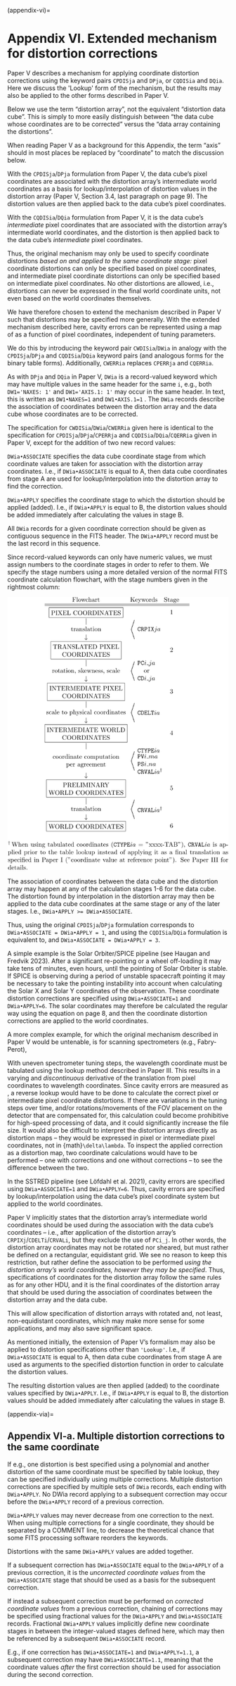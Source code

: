 (appendix-vi)=
# Appendix VI. Extended mechanism for distortion corrections

Paper V describes a mechanism for applying coordinate distortion corrections using the keyword pairs `CPDISja` and `DPja`, or `CQDISia` and `DQia`. Here we discuss the 'Lookup' form of the mechanism, but the results may also be applied to the other forms described in Paper V.

Below we use the term “distortion array”, not the equivalent “distortion data cube”. This is simply to more easily distinguish between “the data cube whose coordinates are to be corrected” versus the “data array containing the distortions”.

When reading Paper V as a background for this Appendix, the term “axis” should in most places be replaced by “coordinate” to match the discussion below.

With the `CPDISja`/`DPja` formulation from Paper V, the data cube’s pixel coordinates are associated with the distortion array’s intermediate world coordinates as a basis for lookup/interpolation of distortion values in the distortion array (Paper V, Section 3.4, last paragraph on page 9). The distortion values are then applied back to the data cube’s pixel coordinates.

With the `CQDISia`/`DQia` formulation from Paper V, it is the data cube’s _intermediate_ pixel coordinates that are associated with the distortion array’s intermediate world coordinates, and the distortion is then applied back to the data cube’s _intermediate_ pixel coordinates.

Thus, the original mechanism may only be used to specify coordinate distortions _based on and applied to the same coordinate stage:_ pixel coordinate distortions can only be specified based on pixel coordinates, and intermediate pixel coordinate distortions can only be specified based on intermediate pixel coordinates. No other distortions are allowed, i.e., distortions can never be expressed in the final world coordinate units, not even based on the world coordinates themselves.

We have therefore chosen to extend the mechanism described in Paper V such that distortions may be specified more generally. With the extended mechanism described here, cavity errors can be represented using a map of as a function of pixel coordinates, independent of tuning parameters.

We do this by introducing the keyword pair `CWDISia`/`DWia` in analogy with the `CPDISja`/`DPja` and `CQDISia`/`DQia` keyword pairs (and analogous forms for the binary table forms). Additionally, `CWERRia` replaces `CPERRja` and `CQERRia`.

As with `DPja` and `DQia` in Paper V, `DWia` is a record-valued keyword which may have multiple values in the same header for the same `i`, e.g., both `DW1='NAXES: 1'` and `DW1='AXIS.1: 1'` may occur in the same header. In text, this is written as `DW1•NAXES=1` and `DW1•AXIS.1=1` . The `DWia` records describe the association of coordinates between the distortion array and the data cube whose coordinates are to be corrected.

The specification for `CWDISia`/`DWia`/`CWERRia` given here is identical to the specification for `CPDISja`/`DPja`/`CPERRja` and `CQDISia`/`DQia`/`CQERRia` given in Paper V, except for the addition of two new record values:

`DWia•ASSOCIATE` specifies the data cube coordinate stage from which coordinate values are taken for association with the distortion array coordinates. I.e., if `DWia•ASSOCIATE` is equal to A, then data cube coordinates from stage A are used for lookup/interpolation into the distortion array to find the correction.

`DWia•APPLY` specifies the coordinate stage to which the distortion should be applied (added). I.e., if `DWia•APPLY` is equal to B, the distortion values should be added immediately after calculating the values in stage B.

All `DWia` records for a given coordinate correction should be given as contiguous sequence in the FITS header. The `DWia•APPLY` record must be the last record in this sequence.

Since record-valued keywords can only have numeric values, we must assign numbers to the coordinate stages in order to refer to them. We specify the stage numbers using a more detailed version of the normal FITS coordinate calculation flowchart, with the stage numbers given in the rightmost column:

<p align="center">
    <img src="../_static/fits_coordinate_calculation_flowchart.svg">
</p>

The association of coordinates between the data cube and the distortion array may happen at any of the calculation stages 1-6 for the data cube. The distortion found by interpolation in the distortion array may then be applied to the data cube coordinates at the same stage or any of the later stages. I.e., `DWia•APPLY >= DWia•ASSOCIATE`.

Thus, using the original `CPDISja`/`DPja` formulation corresponds to `DWia•ASSOCIATE = DWia•APPLY = 1`, and using the `CQDISia`/`DQia` formulation is equivalent to, and `DWia•ASSOCIATE = DWia•APPLY = 3`.

A simple example is the Solar Orbiter/SPICE pipeline (see Haugan and Fredvik 2023). After a significant re-pointing or a wheel off-loading it may take tens of minutes, even hours, until the pointing of Solar Orbiter is stable. If SPICE is observing during a period of unstable spacecraft pointing it may be necessary to take the pointing instability into account when calculating the Solar X and Solar Y coordinates of the observation. These coordinate distortion corrections are specified using `DWia•ASSOCIATE=1` and `DWia•APPLY=6`. The solar coordinates may therefore be calculated the regular way using the equation on page 8, and then the coordinate distortion corrections are applied to the world coordinates.

A more complex example, for which the original mechanism described in Paper V would be untenable, is for scanning spectrometers (e.g., Fabry-Perot),

With uneven spectrometer tuning steps, the wavelength coordinate must be tabulated using the lookup method described in Paper III. This results in a varying and _discontinuous_ derivative of the translation from pixel coordinates to wavelength coordinates. Since cavity errors are measured as , a reverse lookup would have to be done to calculate the correct pixel or intermediate pixel coordinate distortions. If there are variations in the tuning steps over time, and/or rotations/movements of the FOV placement on the detector that are compensated for, this calculation could become prohibitive for high-speed processing of data, and it could significantly increase the file size. It would also be difficult to interpret the distortion arrays directly as distortion maps – they would be expressed in pixel or intermediate pixel coordinates, not in {math}`\delta\lambda`. To inspect the applied correction as a distortion map, two coordinate calculations would have to be performed – one with corrections and one without corrections – to see the difference between the two.

In the SSTRED pipeline (see Löfdahl et al. 2021), cavity errors are specified using `DWia•ASSOCIATE=1` and `DWia•APPLY=6`. Thus, cavity errors are specified by lookup/interpolation using the data cube’s pixel coordinate system but applied to the world coordinates.

Paper V implicitly states that the distortion array’s intermediate world coordinates should be used during the association with the data cube’s coordinates – i.e., after application of the distortion array’s `CRPIXj`/`CDELTi`/`CRVALi`, but they exclude the use of `PCi_j`. In other words, the distortion array coordinates may not be rotated nor sheared, but must rather be defined on a rectangular, equidistant grid. We see no reason to keep this restriction, but rather define the association to be performed _using the distortion array’s world coordinates, however they may be specified_. Thus, specifications of coordinates for the distortion array follow the same rules as for any other HDU, and it is the final coordinates of the distortion array that should be used during the association of coordinates between the distortion array and the data cube.

This will allow specification of distortion arrays with rotated and, not least, non-equidistant coordinates, which may make more sense for some applications, and may also save significant space.

As mentioned initially, the extension of Paper V’s formalism may also be applied to distortion specifications other than `'Lookup'`. I.e., if `DWia•ASSOCIATE` is equal to A, then data cube coordinates from stage A are used as arguments to the specified distortion function in order to calculate the distortion values.

The resulting distortion values are then applied (added) to the coordinate values specified by `DWia•APPLY`. I.e., if `DWia•APPLY` is equal to B, the distortion values should be added immediately after calculating the values in stage B.

(appendix-via)=
## Appendix VI-a. Multiple distortion corrections to the same coordinate

If e.g., one distortion is best specified using a polynomial and another distortion of the same coordinate must be specified by table lookup, they can be specified individually using multiple corrections. Multiple distortion corrections are specified by multiple sets of `DWia` records, each ending with `DWia•APPLY`. No DWia record applying to a subsequent correction may occur before the `DWia•APPLY` record of a previous correction.

`DWia•APPLY` values may never decrease from one correction to the next. When using multiple corrections for a single coordinate, they should be separated by a COMMENT line, to decrease the theoretical chance that some FITS processing software reorders the keywords.

Distortions with the same `DWia•APPLY` values are added together.

If a subsequent correction has `DWia•ASSOCIATE` equal to the `DWia•APPLY` of a previous correction, it is the _uncorrected coordinate values_ from the `DWia•ASSOCIATE` stage that should be used as a basis for the subsequent correction.

If instead a subsequent correction must be performed on _corrected coordinate values_ from a previous correction, chaining of corrections may be specified using fractional values for the `DWia•APPLY` and `DWia•ASSOCIATE` records. Fractional `DWia•APPLY` values implicitly define new coordinate stages in between the integer-valued stages defined here, which may then be referenced by a subsequent `DWia•ASSOCIATE` record.

E.g., if one correction has `DWia•ASSOCIATE=1` and `DWia•APPLY=1.1`, a subsequent correction may have `DWia•ASSOCIATE=1.1`, meaning that the coordinate values _after_ the first correction should be used for association during the second correction.

